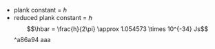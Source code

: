 - plank constant = $h$
- reduced plank constant = $\hbar$
$$\hbar = \frac{h}{2\pi} \approx 1.054573 \times 10^{-34} Js$$ ^a86a94
aaa